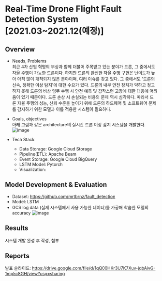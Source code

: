 # Real-Time Drone Flight Fault Detection System [2021.03~2021.12(예정)]
## Overview
* Needs, Problems<br>
 최근 4차 산업 혁명의 부상과 함께 더불어 주목받고 있는 분야가 드론, 그 중에서도 자율 주행이 가능한 드론이다. 하지만 드론의 완전한 자율 주행 구현은 난이도가 높아 아직 많이 개척되지 않은 분야이며, 여러 이슈를 갖고 있다. 그 중에서도 '드론의 신속, 정확한 이상 탐지'에 대한 수요가 있다. 드론의 내부 안전 장치가 약하고 정교하지 못해 드론의 비상 임무 수행 시 안전 예측 및 갑작스런 고장에 대한 대응에 어려움이 있기 때문이다. 드론 손상 시 손실되는 비용의 문제 역시 심각하다. 따라서 드론 자율 주행의 성능, 신뢰 수준을 높이기 위해 드론의 하드웨어 및 소프트웨어 문제를 감지하기 위한 모델과 이를 적용한 시스템이 필요하다.

* Goals, objectives<br>
 아래 그림과 같은 architecture의 실시간 드론 이상 감지 시스템을 개발한다.
![image](https://user-images.githubusercontent.com/48075848/122977825-cc596100-d3d0-11eb-8109-791698267a27.png)

* Tech Stack
    - Data Storage: Google Cloud Storage
    - Pipeline(ETL): Apache Beam
    - Event Storage: Google Cloud BigQuery
    - LSTM Model: Pytorch
    - Visualization:

## Model Development & Evaluation
- Dataset: https://github.com/mrtbrnz/fault_detection
- Model: LSTM
- GCS log data (실제 시스템에서 사용 가능한 데이터)를 가공해 학습한 모델의 accuracy
![image](https://user-images.githubusercontent.com/48075848/122979223-44745680-d3d2-11eb-9537-f40cf2404e4d.png)

## Results
시스템 개발 완성 후 작성, 첨부

## Reports
발표 슬라이드: https://drive.google.com/file/d/1qQ00HKr3U7K7Xuv-jqbAivG-1mp5c8GH/view?usp=sharing
